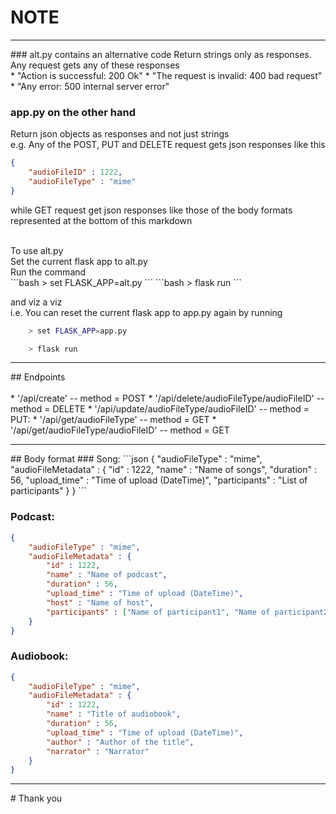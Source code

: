 # NOTE
<hr>
### alt.py contains an alternative code
Return strings only as responses. Any request gets any of these responses <br>
*   "Action is successful: 200 Ok"
*   "The request is invalid: 400 bad request"
*   "Any error: 500 internal server error"

### app.py on the other hand 
Return json objects as responses and not just strings <br>
e.g. Any of the POST, PUT and DELETE request gets json responses like this
```json
{
    "audioFileID" : 1222,
    "audioFileType" : "mime"
}
```
while GET request get json responses like those of the 
body formats represented at the bottom of this markdown <br>

<br>
To use alt.py <br>
Set the current flask app to alt.py <br>
Run the command <br>
```bash
    > set FLASK_APP=alt.py
```
```bash
    > flask run
```

and viz a viz <br>
i.e. You can reset the current flask app to app.py again by running <br>
```bash
    > set FLASK_APP=app.py
```
```bash
    > flask run
```

<hr>
## Endpoints
<br>
<br>
*   '/api/create'   --  method = POST
*   '/api/delete/audioFileType/audioFileID' --  method = DELETE
*   '/api/update/audioFileType/audioFileID' --  method = PUT:
*   '/api/get/audioFileType'  --  method = GET
*   '/api/get/audioFileType/audioFileID'    --  method = GET

<hr>
## Body format
### Song:
```json
{
    "audioFileType" : "mime",
    "audioFileMetadata" : {
        "id" : 1222,
        "name" : "Name of songs",
        "duration" : 56,
        "upload_time" : "Time of upload (DateTime)",
        "participants" : "List of participants"
    }
}
```

### Podcast:
```json
{
    "audioFileType" : "mime",
    "audioFileMetadata" : {
        "id" : 1222,
        "name" : "Name of podcast",
        "duration" : 56,
        "upload_time" : "Time of upload (DateTime)",
        "host" : "Name of host",
        "participants" : ["Name of participant1", "Name of participant2", "..."]
    }
}
```

### Audiobook:
```json
{
    "audioFileType" : "mime",
    "audioFileMetadata" : {
        "id" : 1222,
        "name" : "Title of audiobook",
        "duration" : 56,
        "upload_time" : "Time of upload (DateTime)",
        "author" : "Author of the title",
        "narrator" : "Narrator"
    }
}
```
<hr>
# Thank you